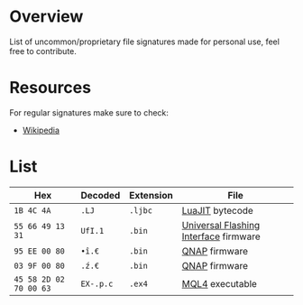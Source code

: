 # Overview
List of uncommon/proprietary file signatures made for personal use, feel free to contribute.

# Resources
For regular signatures make sure to check:
- [Wikipedia](https://en.wikipedia.org/wiki/List_of_file_signatures)

# List

| Hex | Decoded | Extension | File |
|---|---|---|---|
| `1B 4C 4A` | `.LJ` | `.ljbc` | [LuaJIT](https://gist.github.com/GitSparTV/a0e36f2bc52badbce7723cb2e552285a) bytecode |
| `55 66 49 13 31` | `UfI.1` | `.bin` |  [Universal Flashing Interface](https://www.ufi-box.com/) firmware |
| `95 EE 00 80` | `•î.€` | `.bin` | [QNAP](https://www.qnap.com/en-us/download?model=qna-uc5g1t&category=firmware) firmware |
| `03 9F 00 80` | `.ź.€` | `.bin` | [QNAP](https://www.qnap.com/en-us/download?model=qna-uc5g1t&category=firmware) firmware |
| `45 58 2D 02 70 00 63` | `EX-.p.c` | `.ex4` | [MQL4](https://www.mql4.com/) executable |
